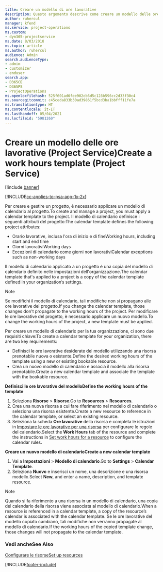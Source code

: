 ```yaml
---
title: Creare un modello di ore lavorative
description: Questo argomento descrive come creare un modello delle ore lavorative in Project Service.
author: ruhercul
manager: kfend
ms.service: project-operations
ms.custom:
- dyn365-projectservice
ms.date: 8/03/2018
ms.topic: article
ms.author: ruhercul
audience: Admin
search.audienceType:
- admin
- customizer
- enduser
search.app:
- D365CE
- D365PS
- ProjectOperations
ms.openlocfilehash: 525f601ad6fee902cb6d5c128b596cc2d33f30c4
ms.sourcegitcommit: c45ceda833b30ad39861f5bcd3ba1bbfff11fe7a
ms.translationtype: HT
ms.contentlocale: it-IT
ms.lasthandoff: 05/04/2021
ms.locfileid: "5981260"
---
```

# <a name="create-a-work-hours-template-project-service"></a><span data-ttu-id="117eb-103">Creare un modello delle ore lavorative (Project Service)</span><span class="sxs-lookup"><span data-stu-id="117eb-103">Create a work hours template (Project Service)</span></span>

[!include [banner](../includes/psa-now-project-operations.md)]

[!INCLUDE[cc-applies-to-psa-app-1x-2x](../includes/cc-applies-to-psa-app-3x.md)]

<span data-ttu-id="117eb-104">Per creare e gestire un progetto, è necessario applicare un modello di calendario al progetto.</span><span class="sxs-lookup"><span data-stu-id="117eb-104">To create and manage a project, you must apply a calendar template to the project.</span></span> <span data-ttu-id="117eb-105">Il modello di calendario definisce i seguenti attributi del progetto:</span><span class="sxs-lookup"><span data-stu-id="117eb-105">The calendar template defines the following project attributes:</span></span>

- <span data-ttu-id="117eb-106">Orario lavorative, inclusa l'ora di inizio e di fine</span><span class="sxs-lookup"><span data-stu-id="117eb-106">Working hours, including start and end time</span></span>
- <span data-ttu-id="117eb-107">Giorni lavorativi</span><span class="sxs-lookup"><span data-stu-id="117eb-107">Working days</span></span>
- <span data-ttu-id="117eb-108">Eccezioni di calendario come giorni non lavorativi</span><span class="sxs-lookup"><span data-stu-id="117eb-108">Calendar exceptions such as non-working days</span></span>

<span data-ttu-id="117eb-109">Il modello di calendario applicato a un progetto è una copia del modello di calendario definito nelle impostazioni dell'organizzazione.</span><span class="sxs-lookup"><span data-stu-id="117eb-109">The calendar template that's applied to a project is a copy of the calendar template defined in your organization’s settings.</span></span>

> [!NOTE]
> <span data-ttu-id="117eb-110">Se modifichi il modello di calendario, tali modifiche non si propagano alle ore lavorative del progetto.</span><span class="sxs-lookup"><span data-stu-id="117eb-110">If you change the calendar template, those changes don't propagate to the working hours of the project.</span></span> <span data-ttu-id="117eb-111">Per modificare le ore lavorative del progetto, è necessario applicare un nuovo modello.</span><span class="sxs-lookup"><span data-stu-id="117eb-111">To change the working hours of the project, a new template must be applied.</span></span>

<span data-ttu-id="117eb-112">Per creare un modello di calendario per la tua organizzazione, ci sono due requisiti chiave:</span><span class="sxs-lookup"><span data-stu-id="117eb-112">To create a calendar template for your organization, there are two key requirements:</span></span>

- <span data-ttu-id="117eb-113">Definisci le ore lavorative desiderate del modello utilizzando una risorsa prenotabile nuova o esistente.</span><span class="sxs-lookup"><span data-stu-id="117eb-113">Define the desired working hours of the template using a new or existing bookable resource.</span></span>
- <span data-ttu-id="117eb-114">Crea un nuovo modello di calendario e associa il modello alla risorsa prenotabile.</span><span class="sxs-lookup"><span data-stu-id="117eb-114">Create a new calendar template and associate the template with the bookable resource.</span></span>

<span data-ttu-id="117eb-115">**Definisci le ore lavorative del modello**</span><span class="sxs-lookup"><span data-stu-id="117eb-115">**Define the working hours of the template**</span></span>

1. <span data-ttu-id="117eb-116">Seleziona **Risorse** \> **Risorse**.</span><span class="sxs-lookup"><span data-stu-id="117eb-116">Go to **Resources** \> **Resources**.</span></span>
2. <span data-ttu-id="117eb-117">Crea una nuova risorsa a cui fare riferimento nel modello di calendario o seleziona una risorsa esistente.</span><span class="sxs-lookup"><span data-stu-id="117eb-117">Create a new resource to reference in the calendar template, or select an existing resource.</span></span>
3. <span data-ttu-id="117eb-118">Seleziona la scheda **Ore lavorative** della risorsa e completa le istruzioni in [Impostare le ore lavorative per una risorsa](https://docs.microsoft.com/dynamics365/field-service/set-work-hours-resource) per configurare le regole del calendario.</span><span class="sxs-lookup"><span data-stu-id="117eb-118">Select the **Work Hours** tab of the resource and complete the instructions in [Set work hours for a resource](https://docs.microsoft.com/dynamics365/field-service/set-work-hours-resource) to configure the calendar rules.</span></span>

<span data-ttu-id="117eb-119">**Creare un nuovo modello di calendario**</span><span class="sxs-lookup"><span data-stu-id="117eb-119">**Create a new calendar template**</span></span>

1. <span data-ttu-id="117eb-120">Vai a **Impostazioni** \> **Modello di calendario**.</span><span class="sxs-lookup"><span data-stu-id="117eb-120">Go to **Settings** \> **Calendar Template**.</span></span>
2. <span data-ttu-id="117eb-121">Seleziona **Nuovo** e inserisci un nome, una descrizione e una risorsa modello.</span><span class="sxs-lookup"><span data-stu-id="117eb-121">Select **New**, and enter a name, description, and template resource.</span></span>


> [!NOTE]
> <span data-ttu-id="117eb-122">Quando si fa riferimento a una risorsa in un modello di calendario, una copia del calendario della risorsa viene associata al modello di calendario.</span><span class="sxs-lookup"><span data-stu-id="117eb-122">When a resource is referenced in a calendar template, a copy of the resource’s calendar is associated with the calendar template.</span></span> <span data-ttu-id="117eb-123">Se le ore lavorative del modello copiato cambiano, tali modifiche non verranno propagate al modello di calendario.</span><span class="sxs-lookup"><span data-stu-id="117eb-123">If the working hours of the copied template change, those changes will not propagate to the calendar template.</span></span>


### <a name="see-also"></a><span data-ttu-id="117eb-124">Vedi anche</span><span class="sxs-lookup"><span data-stu-id="117eb-124">See Also</span></span>  
 [<span data-ttu-id="117eb-125">Configurare le risorse</span><span class="sxs-lookup"><span data-stu-id="117eb-125">Set up resources</span></span>](../psa/set-up-resources.md)


[!INCLUDE[footer-include](../includes/footer-banner.md)]
